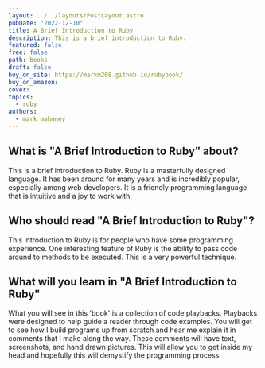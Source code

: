 ```yaml
---
layout: ../../layouts/PostLayout.astro
pubDate: "2022-12-10"
title: A Brief Introduction to Ruby
description: This is a brief introduction to Ruby.
featured: false
free: false
path: books
draft: false
buy_on_site: https://markm208.github.io/rubybook/
buy_on_amazon:
cover: 
topics:
  - ruby
authors:
  - mark mahoney
---
```


## What is "A Brief Introduction to Ruby" about?
This is a brief introduction to Ruby. Ruby is a masterfully designed language. It has been around for many years and is incredibly popular, especially among web developers. It is a friendly programming language that is intuitive and a joy to work with.

## Who should read "A Brief Introduction to Ruby"?
This introduction to Ruby is for people who have some programming experience. One interesting feature of Ruby is the ability to pass code around to methods to be executed. This is a very powerful technique.

## What will you learn in "A Brief Introduction to Ruby"
What you will see in this 'book' is a collection of code playbacks. Playbacks were designed to help guide a reader through code examples. You will get to see how I build programs up from scratch and hear me explain it in comments that I make along the way. These comments will have text, screenshots, and hand drawn pictures. This will allow you to get inside my head and hopefully this will demystify the programming process. 